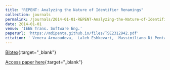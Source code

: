 ```yaml
---
title: "REPENT: Analyzing the Nature of Identifier Renamings"
collection: journals
permalink: /journals/2014-01-01-REPENT-Analyzing-the-Nature-of-Identifier-Renamings
date: 2014-01-01
venue: 'IEEE Trans. Software Eng.'
paperurl: 'https://mdipenta.github.io/files/TSE2312942.pdf'
citation: ' Venera Arnaoudova,  Laleh Eshkevari,  Massimiliano Di Penta,  Rocco Oliveto,  Giuliano Antoniol,  Yann-Ga&quot;el Gu&apos;eh&apos;eneuc, &quot;REPENT: Analyzing the Nature of Identifier Renamings.&quot; IEEE Trans. Software Eng., 2014.'
---
```

[Bibtex](https://dblp.org/rec/bib/journals/tse/ArnaoudovaEPOAG14){:target="_blank"}

[Access paper here](https://mdipenta.github.io/files/TSE2312942.pdf){:target="_blank"}
